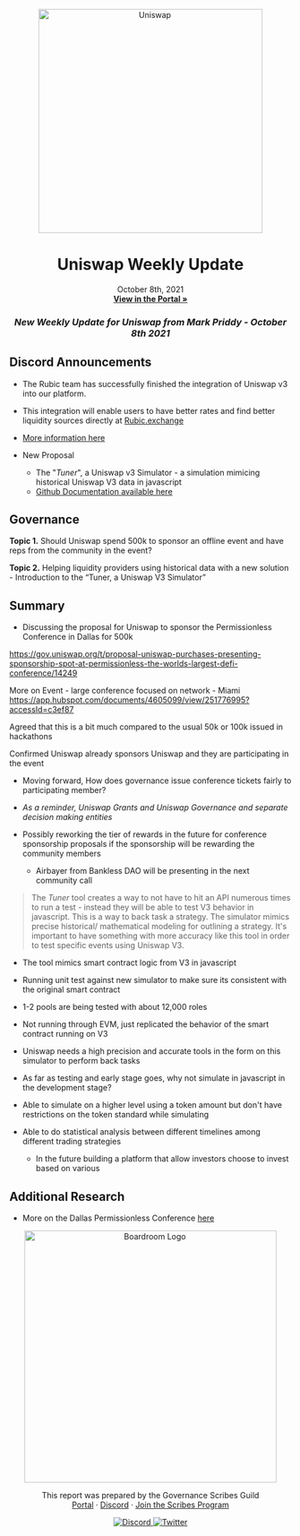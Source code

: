 <p align="center">
  <a href="http://app.boardroom.info/BanklessDAO">
    <img src="http://img.youtube.com/vi/6OXMPX2kbsw/0.jpg" alt="Uniswap" width="400" />
  </a>
  <h1 align="center">Uniswap Weekly Update</h1>
  <p align="center">
    October 8th, 2021
  <br />
  <a href="http://app.boardroom.info/BanklessDAO"><strong>View in the Portal »</strong></a>
  <br />
  </p>
</p>

### <p align="center"> *New Weekly Update for Uniswap from Mark Priddy - October 8th 2021*


 ## Discord Announcements 

- The Rubic team has successfully finished the integration of Uniswap v3 into our platform. 
	
- This integration will enable users to have better rates and find better liquidity sources directly at [Rubic.exchange](https://rubic.exchange/)
	
- [More information here](https://cryptorubic.medium.com/uniswap-v3-is-now-live-at-rubic-exchange-717dadb6c76b)
	
- New Proposal
	- The "*Tuner*", a Uniswap v3 Simulator  - a simulation mimicing historical Uniswap V3 data in javascript
	- [Github Documentation available here](https://github.com/Bella-DeFinTech/uniswap-v3-simulator/blob/f3476f1f827c996bbe7fc5d489db945b869e0ba3/README.md)

## Governance
	
**Topic 1.** Should Uniswap spend 500k to sponsor an offline event and have reps from the community in the event?
	
**Topic 2.** Helping liquidity providers using historical data with a new solution - Introduction to the “Tuner, a Uniswap V3 Simulator”	

	
## Summary
	
- Discussing the proposal for Uniswap to sponsor the Permissionless Conference in Dallas for 500k

https://gov.uniswap.org/t/proposal-uniswap-purchases-presenting-sponsorship-spot-at-permissionless-the-worlds-largest-defi-conference/14249

More on Event - large conference focused on network - Miami https://app.hubspot.com/documents/4605099/view/251776995?accessId=c3ef87




Agreed that this is a bit much compared to the usual 50k or 100k issued in hackathons

Confirmed Uniswap already sponsors Uniswap and they are participating in the event
	
	

	
	

- Moving forward, How does governance issue conference tickets fairly to participating member?

- *As a reminder, Uniswap Grants and Uniswap Governance and separate decision making entities*

- Possibly reworking the tier of rewards in the future for conference sponsorship proposals if the sponsorship will be rewarding the community members

	- Airbayer from Bankless DAO will be presenting in the next community call

	
	
> The *Tuner* tool creates a way to not have to hit an API numerous times to run a test - instead they will be able to test V3 behavior in javascript. This is a way to back task a strategy. The simulator mimics precise historical/ mathematical modeling for outlining a strategy. It's important to have something with more accuracy like this tool in order to test specific events using Uniswap V3. 



- The tool mimics smart contract logic from V3 in javascript

- Running unit test against new simulator to make sure its consistent with the original smart contract

- 1-2 pools are being tested with about 12,000 roles

- Not running through EVM, just replicated the behavior of the smart contract running on V3

- Uniswap needs a high precision and accurate tools in the form on this simulator to perform back tasks

- As far as testing and early stage goes, why not simulate in javascript in the development stage?

- Able to simulate on a higher level using a token amount but don't have restrictions on the token standard while simulating

- Able to do statistical analysis between different timelines among different trading strategies
	
	- In the future building a platform that allow investors choose to invest based on various 

	
	

## Additional Research

- More on the Dallas Permissionless Conference [here](https://blockworks.co/events/permissionless/)



 





<p align="center">
  <a href="http://app.boardroom.info/">
    <img src="https://i.ibb.co/PFcchnQ/boardroom.png" alt="Boardroom Logo" width="450" />
  </a>
</p>

<p align="center">
	This report was prepared by the Governance Scribes Guild
  <br />
  <a href="http://boardroom.info/">Portal</a>
  ·
  <a href="https://discord.com/invite/tgrTFg9">Discord</a>
  ·
  <a href="https://boardroom.mirror.xyz/JHrN8nVy_J4C7Xzj37zoyPANg0ZnNszhWy9YOZHC0lM">Join the Scribes Program</a>
</p>

<p align="center">
  <a href="https://discord.gg/CEZ8WfuK8s">
    <img src="https://img.shields.io/badge/Discord-Join-7289da?style=for-the-badge&logo=discord&logoColor=white" alt="Discord" />
  </a>
  <a href="https://twitter.com/boardroom_info">
    <img src="https://img.shields.io/badge/Twitter-Follow-1da1f2?style=for-the-badge&logo=twitter&logoColor=white" alt="Twitter" />
  </a>
</p>
